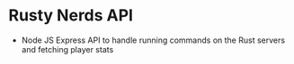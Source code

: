 # Rusty Nerds API

- Node JS Express API to handle running commands on the Rust servers and fetching player stats
